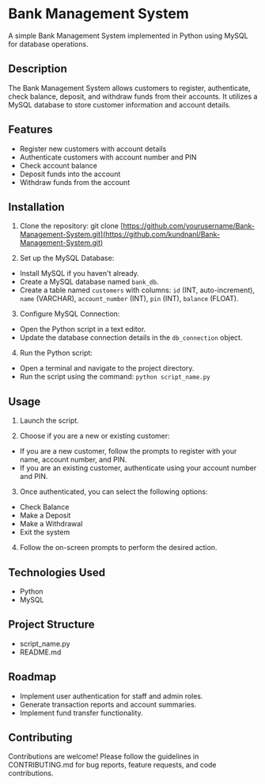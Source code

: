 # Bank Management System

A simple Bank Management System implemented in Python using MySQL for database operations.

## Description

The Bank Management System allows customers to register, authenticate, check balance, deposit, and withdraw funds from their accounts. It utilizes a MySQL database to store customer information and account details.

## Features

- Register new customers with account details
- Authenticate customers with account number and PIN
- Check account balance
- Deposit funds into the account
- Withdraw funds from the account

## Installation

1. Clone the repository:
git clone [https://github.com/yourusername/Bank-Management-System.git](https://github.com/kundnanl/Bank-Management-System.git)

2. Set up the MySQL Database:
- Install MySQL if you haven't already.
- Create a MySQL database named `bank_db`.
- Create a table named `customers` with columns: `id` (INT, auto-increment), `name` (VARCHAR), `account_number` (INT), `pin` (INT), `balance` (FLOAT).

3. Configure MySQL Connection:
- Open the Python script in a text editor.
- Update the database connection details in the `db_connection` object.

4. Run the Python script:
- Open a terminal and navigate to the project directory.
- Run the script using the command: `python script_name.py`

## Usage

1. Launch the script.

2. Choose if you are a new or existing customer:
- If you are a new customer, follow the prompts to register with your name, account number, and PIN.
- If you are an existing customer, authenticate using your account number and PIN.

3. Once authenticated, you can select the following options:
- Check Balance
- Make a Deposit
- Make a Withdrawal
- Exit the system

4. Follow the on-screen prompts to perform the desired action.

## Technologies Used

- Python
- MySQL

## Project Structure

- script_name.py
- README.md

## Roadmap

- Implement user authentication for staff and admin roles.
- Generate transaction reports and account summaries.
- Implement fund transfer functionality.

## Contributing

Contributions are welcome! Please follow the guidelines in CONTRIBUTING.md for bug reports, feature requests, and code contributions.
